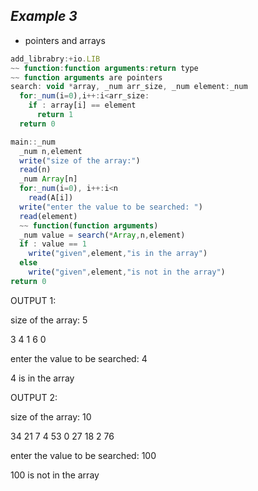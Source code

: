## ***Example 3***

* pointers and arrays

```js
add_librabry:+io.LIB 
~~ function:function arguments:return type
~~ function arguments are pointers
search: void *array, _num arr_size, _num element:_num
  for:_num(i=0),i++:i<arr_size:
    if : array[i] == element
      return 1
  return 0  

main::_num
  _num n,element
  write("size of the array:")
  read(n)
  _num Array[n]
  for:_num(i=0), i++:i<n
    read(A[i])
  write("enter the value to be searched: ")
  read(element)
  ~~ function(function arguments)
  _num value = search(*Array,n,element)
  if : value == 1
    write("given",element,"is in the array")
  else
    write("given",element,"is not in the array")
return 0
```


OUTPUT 1:

size of the array: 5

3 4 1 6 0

enter the value to be searched: 4

4 is in the array


OUTPUT 2:

size of the array: 10

34 21 7 4 53 0 27 18 2 76

enter the value to be searched: 100

100 is not in the array

